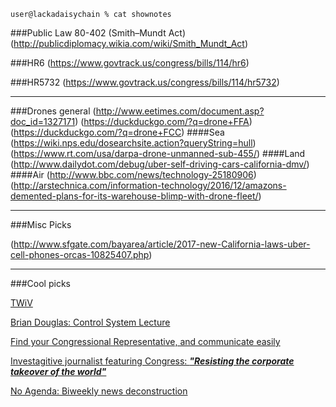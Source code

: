`user@lackadaisychain % cat shownotes`

###Public Law 80-402 (Smith–Mundt Act)
(http://publicdiplomacy.wikia.com/wiki/Smith_Mundt_Act)

###HR6
(https://www.govtrack.us/congress/bills/114/hr6)

###HR5732
(https://www.govtrack.us/congress/bills/114/hr5732)

---

###Drones general
(http://www.eetimes.com/document.asp?doc_id=1327171)
(https://duckduckgo.com/?q=drone+FFA)
(https://duckduckgo.com/?q=drone+FCC)
####Sea
(https://wiki.nps.edu/dosearchsite.action?queryString=hull)
(https://www.rt.com/usa/darpa-drone-unmanned-sub-455/)
####Land
(http://www.dailydot.com/debug/uber-self-driving-cars-california-dmv/)
####Air
(http://www.bbc.com/news/technology-25180906)
(http://arstechnica.com/information-technology/2016/12/amazons-demented-plans-for-its-warehouse-blimp-with-drone-fleet/)

---

###Misc Picks

(http://www.sfgate.com/bayarea/article/2017-new-California-laws-uber-cell-phones-orcas-10825407.php)

---

###Cool picks

[TWiV](http://www.microbe.tv/twiv/)

[Brian Douglas: Control System Lecture](https://www.youtube.com/user/ControlLectures)

[Find your Congressional Representative, and communicate easily](https://usecalltoaction.com)

[Investagitive journalist featuring Congress: ***"Resisting the corporate takeover of the world"***](www.congressionaldish.com)

[No Agenda: Biweekly news deconstruction](noagendashow.com)
